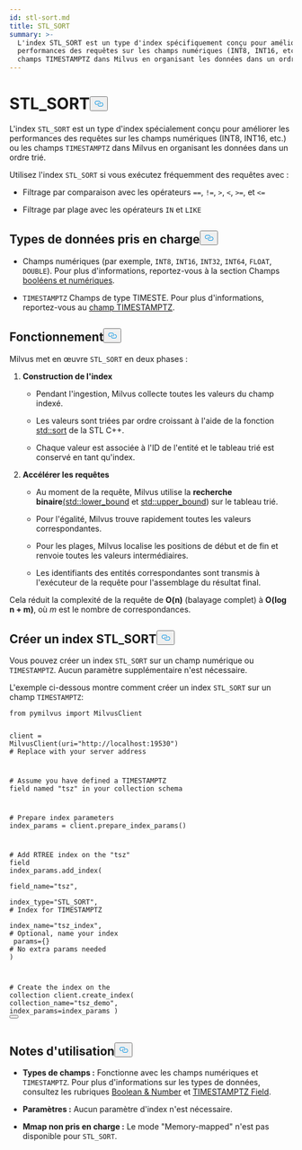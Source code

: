 ```yaml
---
id: stl-sort.md
title: STL_SORT
summary: >-
  L'index STL_SORT est un type d'index spécifiquement conçu pour améliorer les
  performances des requêtes sur les champs numériques (INT8, INT16, etc.) ou les
  champs TIMESTAMPTZ dans Milvus en organisant les données dans un ordre trié.
---
```

<h1 id="STLSORT" class="common-anchor-header">STL_SORT<button data-href="#STLSORT" class="anchor-icon" translate="no">
      <svg translate="no"
        aria-hidden="true"
        focusable="false"
        height="20"
        version="1.1"
        viewBox="0 0 16 16"
        width="16"
      >
        <path
          fill="#0092E4"
          fill-rule="evenodd"
          d="M4 9h1v1H4c-1.5 0-3-1.69-3-3.5S2.55 3 4 3h4c1.45 0 3 1.69 3 3.5 0 1.41-.91 2.72-2 3.25V8.59c.58-.45 1-1.27 1-2.09C10 5.22 8.98 4 8 4H4c-.98 0-2 1.22-2 2.5S3 9 4 9zm9-3h-1v1h1c1 0 2 1.22 2 2.5S13.98 12 13 12H9c-.98 0-2-1.22-2-2.5 0-.83.42-1.64 1-2.09V6.25c-1.09.53-2 1.84-2 3.25C6 11.31 7.55 13 9 13h4c1.45 0 3-1.69 3-3.5S14.5 6 13 6z"
        ></path>
      </svg>
    </button></h1><p>L'index <code translate="no">STL_SORT</code> est un type d'index spécialement conçu pour améliorer les performances des requêtes sur les champs numériques (INT8, INT16, etc.) ou les champs <code translate="no">TIMESTAMPTZ</code> dans Milvus en organisant les données dans un ordre trié.</p>
<p>Utilisez l'index <code translate="no">STL_SORT</code> si vous exécutez fréquemment des requêtes avec :</p>
<ul>
<li><p>Filtrage par comparaison avec les opérateurs <code translate="no">==</code>, <code translate="no">!=</code>, <code translate="no">&gt;</code>, <code translate="no">&lt;</code>, <code translate="no">&gt;=</code>, et <code translate="no">&lt;=</code> </p></li>
<li><p>Filtrage par plage avec les opérateurs <code translate="no">IN</code> et <code translate="no">LIKE</code> </p></li>
</ul>
<h2 id="Supported-data-types" class="common-anchor-header">Types de données pris en charge<button data-href="#Supported-data-types" class="anchor-icon" translate="no">
      <svg translate="no"
        aria-hidden="true"
        focusable="false"
        height="20"
        version="1.1"
        viewBox="0 0 16 16"
        width="16"
      >
        <path
          fill="#0092E4"
          fill-rule="evenodd"
          d="M4 9h1v1H4c-1.5 0-3-1.69-3-3.5S2.55 3 4 3h4c1.45 0 3 1.69 3 3.5 0 1.41-.91 2.72-2 3.25V8.59c.58-.45 1-1.27 1-2.09C10 5.22 8.98 4 8 4H4c-.98 0-2 1.22-2 2.5S3 9 4 9zm9-3h-1v1h1c1 0 2 1.22 2 2.5S13.98 12 13 12H9c-.98 0-2-1.22-2-2.5 0-.83.42-1.64 1-2.09V6.25c-1.09.53-2 1.84-2 3.25C6 11.31 7.55 13 9 13h4c1.45 0 3-1.69 3-3.5S14.5 6 13 6z"
        ></path>
      </svg>
    </button></h2><ul>
<li><p>Champs numériques (par exemple, <code translate="no">INT8</code>, <code translate="no">INT16</code>, <code translate="no">INT32</code>, <code translate="no">INT64</code>, <code translate="no">FLOAT</code>, <code translate="no">DOUBLE</code>). Pour plus d'informations, reportez-vous à la section Champs <a href="/docs/fr/number.md">booléens et numériques</a>.</p></li>
<li><p><code translate="no">TIMESTAMPTZ</code> Champs de type TIMESTE. Pour plus d'informations, reportez-vous au <a href="/docs/fr/timestamptz-field.md">champ TIMESTAMPTZ</a>.</p></li>
</ul>
<h2 id="How-it-works" class="common-anchor-header">Fonctionnement<button data-href="#How-it-works" class="anchor-icon" translate="no">
      <svg translate="no"
        aria-hidden="true"
        focusable="false"
        height="20"
        version="1.1"
        viewBox="0 0 16 16"
        width="16"
      >
        <path
          fill="#0092E4"
          fill-rule="evenodd"
          d="M4 9h1v1H4c-1.5 0-3-1.69-3-3.5S2.55 3 4 3h4c1.45 0 3 1.69 3 3.5 0 1.41-.91 2.72-2 3.25V8.59c.58-.45 1-1.27 1-2.09C10 5.22 8.98 4 8 4H4c-.98 0-2 1.22-2 2.5S3 9 4 9zm9-3h-1v1h1c1 0 2 1.22 2 2.5S13.98 12 13 12H9c-.98 0-2-1.22-2-2.5 0-.83.42-1.64 1-2.09V6.25c-1.09.53-2 1.84-2 3.25C6 11.31 7.55 13 9 13h4c1.45 0 3-1.69 3-3.5S14.5 6 13 6z"
        ></path>
      </svg>
    </button></h2><p>Milvus met en œuvre <code translate="no">STL_SORT</code> en deux phases :</p>
<ol>
<li><p><strong>Construction de l'index</strong></p>
<ul>
<li><p>Pendant l'ingestion, Milvus collecte toutes les valeurs du champ indexé.</p></li>
<li><p>Les valeurs sont triées par ordre croissant à l'aide de la fonction <a href="https://en.cppreference.com/w/cpp/algorithm/sort.html">std::sort</a> de la STL C++.</p></li>
<li><p>Chaque valeur est associée à l'ID de l'entité et le tableau trié est conservé en tant qu'index.</p></li>
</ul></li>
<li><p><strong>Accélérer les requêtes</strong></p>
<ul>
<li><p>Au moment de la requête, Milvus utilise la <strong>recherche binaire</strong><a href="https://en.cppreference.com/w/cpp/algorithm/lower_bound.html">(std::lower_bound</a> et <a href="https://en.cppreference.com/w/cpp/algorithm/upper_bound.html">std::upper_bound</a>) sur le tableau trié.</p></li>
<li><p>Pour l'égalité, Milvus trouve rapidement toutes les valeurs correspondantes.</p></li>
<li><p>Pour les plages, Milvus localise les positions de début et de fin et renvoie toutes les valeurs intermédiaires.</p></li>
<li><p>Les identifiants des entités correspondantes sont transmis à l'exécuteur de la requête pour l'assemblage du résultat final.</p></li>
</ul></li>
</ol>
<p>Cela réduit la complexité de la requête de <strong>O(n)</strong> (balayage complet) à <strong>O(log n + m)</strong>, où <em>m</em> est le nombre de correspondances.</p>
<h2 id="Create-an-STLSORT-index" class="common-anchor-header">Créer un index STL_SORT<button data-href="#Create-an-STLSORT-index" class="anchor-icon" translate="no">
      <svg translate="no"
        aria-hidden="true"
        focusable="false"
        height="20"
        version="1.1"
        viewBox="0 0 16 16"
        width="16"
      >
        <path
          fill="#0092E4"
          fill-rule="evenodd"
          d="M4 9h1v1H4c-1.5 0-3-1.69-3-3.5S2.55 3 4 3h4c1.45 0 3 1.69 3 3.5 0 1.41-.91 2.72-2 3.25V8.59c.58-.45 1-1.27 1-2.09C10 5.22 8.98 4 8 4H4c-.98 0-2 1.22-2 2.5S3 9 4 9zm9-3h-1v1h1c1 0 2 1.22 2 2.5S13.98 12 13 12H9c-.98 0-2-1.22-2-2.5 0-.83.42-1.64 1-2.09V6.25c-1.09.53-2 1.84-2 3.25C6 11.31 7.55 13 9 13h4c1.45 0 3-1.69 3-3.5S14.5 6 13 6z"
        ></path>
      </svg>
    </button></h2><p>Vous pouvez créer un index <code translate="no">STL_SORT</code> sur un champ numérique ou <code translate="no">TIMESTAMPTZ</code>. Aucun paramètre supplémentaire n'est nécessaire.</p>
<p>L'exemple ci-dessous montre comment créer un index <code translate="no">STL_SORT</code> sur un champ <code translate="no">TIMESTAMPTZ</code>:</p>
<pre><code translate="no" class="language-python"><span class="hljs-keyword">from</span> pymilvus <span class="hljs-keyword">import</span> MilvusClient

client = MilvusClient(uri=<span class="hljs-string">&quot;http://localhost:19530&quot;</span>) <span class="hljs-comment"># Replace with your server address</span>

<span class="hljs-comment"># Assume you have defined a TIMESTAMPTZ field named &quot;tsz&quot; in your collection schema</span>

<span class="hljs-comment"># Prepare index parameters</span>
index_params = client.prepare_index_params()

<span class="hljs-comment"># Add RTREE index on the &quot;tsz&quot; field</span>
<span class="highlighted-comment-line">index_params.add_index(</span>
<span class="highlighted-comment-line">    field_name=<span class="hljs-string">&quot;tsz&quot;</span>,</span>
<span class="highlighted-comment-line">    index_type=<span class="hljs-string">&quot;STL_SORT&quot;</span>,   <span class="hljs-comment"># Index for TIMESTAMPTZ</span></span>
<span class="highlighted-comment-line">    index_name=<span class="hljs-string">&quot;tsz_index&quot;</span>,  <span class="hljs-comment"># Optional, name your index</span></span>
<span class="highlighted-comment-line">    params={}                <span class="hljs-comment"># No extra params needed</span></span>
<span class="highlighted-comment-line">)</span>

<span class="hljs-comment"># Create the index on the collection</span>
client.create_index(
    collection_name=<span class="hljs-string">&quot;tsz_demo&quot;</span>,
    index_params=index_params
)
<button class="copy-code-btn"></button></code></pre>
<h2 id="Usage-notes" class="common-anchor-header">Notes d'utilisation<button data-href="#Usage-notes" class="anchor-icon" translate="no">
      <svg translate="no"
        aria-hidden="true"
        focusable="false"
        height="20"
        version="1.1"
        viewBox="0 0 16 16"
        width="16"
      >
        <path
          fill="#0092E4"
          fill-rule="evenodd"
          d="M4 9h1v1H4c-1.5 0-3-1.69-3-3.5S2.55 3 4 3h4c1.45 0 3 1.69 3 3.5 0 1.41-.91 2.72-2 3.25V8.59c.58-.45 1-1.27 1-2.09C10 5.22 8.98 4 8 4H4c-.98 0-2 1.22-2 2.5S3 9 4 9zm9-3h-1v1h1c1 0 2 1.22 2 2.5S13.98 12 13 12H9c-.98 0-2-1.22-2-2.5 0-.83.42-1.64 1-2.09V6.25c-1.09.53-2 1.84-2 3.25C6 11.31 7.55 13 9 13h4c1.45 0 3-1.69 3-3.5S14.5 6 13 6z"
        ></path>
      </svg>
    </button></h2><ul>
<li><p><strong>Types de champs :</strong> Fonctionne avec les champs numériques et <code translate="no">TIMESTAMPTZ</code>. Pour plus d'informations sur les types de données, consultez les rubriques <a href="/docs/fr/number.md">Boolean &amp; Number</a> et <a href="/docs/fr/timestamptz-field.md">TIMESTAMPTZ Field</a>.</p></li>
<li><p><strong>Paramètres :</strong> Aucun paramètre d'index n'est nécessaire.</p></li>
<li><p><strong>Mmap non pris en charge :</strong> Le mode "Memory-mapped" n'est pas disponible pour <code translate="no">STL_SORT</code>.</p></li>
</ul>

